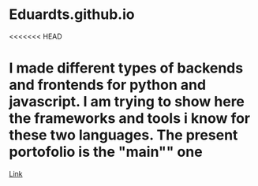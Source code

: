 # Eduardts.github.io
<<<<<<< HEAD

I made different types of backends and frontends for python and javascript. I am trying to show here the frameworks and tools i know for these two languages. The present portofolio is the "main"" one
=======
[Link](https://main-portofolio-q5gq64pgv972vgv-3000.app.github.dev/MAIN-portofolio)
